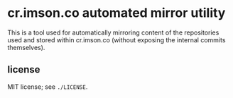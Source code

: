 # cr.imson.co automated mirror utility

This is a tool used for automatically mirroring content of the repositories used and stored within cr.imson.co (without exposing the internal commits themselves).

## license

MIT license; see `./LICENSE`.